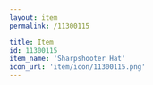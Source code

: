 ```yaml
---
layout: item
permalink: /11300115

title: Item
id: 11300115
item_name: 'Sharpshooter Hat'
icon_url: 'item/icon/11300115.png'
---
```

